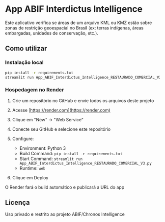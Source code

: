 
# App ABIF Interdictus Intelligence

Este aplicativo verifica se áreas de um arquivo KML ou KMZ estão sobre zonas de restrição geoespacial no Brasil (ex: terras indígenas, áreas embargadas, unidades de conservação, etc.).

## Como utilizar

### Instalação local

```bash
pip install -r requirements.txt
streamlit run App_ABIF_Interdictus_Intelligence_RESTAURADO_COMERCIAL_V3.py
```

### Hospedagem no Render

1. Crie um repositório no GitHub e envie todos os arquivos deste projeto
2. Acesse [https://render.com](https://render.com)
3. Clique em "New" → "Web Service"
4. Conecte seu GitHub e selecione este repositório
5. Configure:
   - Environment: Python 3
   - Build Command: `pip install -r requirements.txt`
   - Start Command: `streamlit run App_ABIF_Interdictus_Intelligence_RESTAURADO_COMERCIAL_V3.py`
   - Runtime: `web`

6. Clique em Deploy

O Render fará o build automático e publicará a URL do app

## Licença

Uso privado e restrito ao projeto ABIF/Chronos Intelligence
